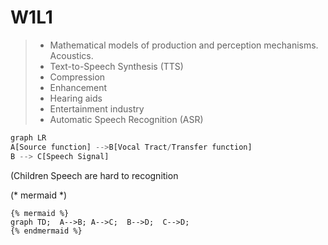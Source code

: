 # W1L1

> * Mathematical models of production and perception mechanisms. Acoustics.
> * Text-to-Speech Synthesis \(TTS\)
> * Compression
> * Enhancement
> * Hearing aids
> * Entertainment industry
> * Automatic Speech Recognition \(ASR\)

```py
graph LR
A[Source function] -->B[Vocal Tract/Transfer function] 
B --> C[Speech Signal]
```

\(Children Speech are hard to recognition

\(\* mermaid \*\)

```
{% mermaid %}
graph TD;  A-->B; A-->C;  B-->D;  C-->D;
{% endmermaid %}
```



